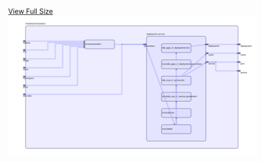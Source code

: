 [View Full Size](https://raw.githubusercontent.com/mingfang/terraform-k8s-modules/master/modules/articulate/ui/diagram.svg?sanitize=true)<img src="diagram.svg"/>
